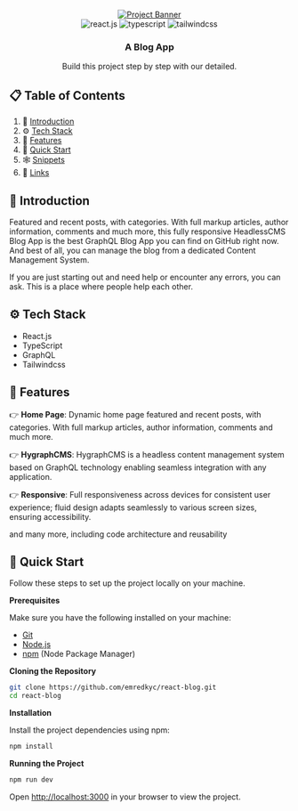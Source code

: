 <div align="center">
  <br />
    <a href="https://react-blog-dev.vercel.app" target="_blank">
      <img src="https://i.ibb.co/SwhRrtj/react-blog.png" alt="Project Banner" border="0">
    </a>
  <br />

  <div>
    <img src="https://img.shields.io/badge/-React_JS-black?style=for-the-badge&logoColor=white&logo=react&color=61DAFB" alt="react.js" />
    <img src="https://img.shields.io/badge/-TypeScript-black?style=for-the-badge&logoColor=white&logo=typescript&color=3178C6" alt="typescript" />
    <img src="https://img.shields.io/badge/-Tailwind_CSS-black?style=for-the-badge&logoColor=white&logo=tailwindcss&color=06B6D4" alt="tailwindcss" />
  </div>

  <h3 align="center">A Blog App</h3>

   <div align="center">
     Build this project step by step with our detailed.
    </div>
</div>

## 📋 <a name="table">Table of Contents</a>

1. 🤖 [Introduction](#introduction)
2. ⚙️ [Tech Stack](#tech-stack)
3. 🔋 [Features](#features)
4. 🤸 [Quick Start](#quick-start)
5. 🕸️ [Snippets](#snippets)
6. 🔗 [Links](#links)

## <a name="introduction">🤖 Introduction</a>

Featured and recent posts, with categories. With full markup articles, author information, comments and much more, this fully responsive HeadlessCMS Blog App is the best GraphQL Blog App you can find on GitHub right now. And best of all, you can manage the blog from a dedicated Content Management System.

If you are just starting out and need help or encounter any errors, you can ask. This is a place where people help each other.

## <a name="tech-stack">⚙️ Tech Stack</a>

- React.js
- TypeScript
- GraphQL
- Tailwindcss

## <a name="features">🔋 Features</a>

👉 **Home Page**: Dynamic home page featured and recent posts, with categories. With full markup articles, author information, comments and much more.

👉 **HygraphCMS**: HygraphCMS is a headless content management system based on GraphQL technology enabling seamless integration with any application.

👉 **Responsive**: Full responsiveness across devices for consistent user experience; fluid design adapts seamlessly to various screen sizes, ensuring accessibility.

and many more, including code architecture and reusability

## <a name="quick-start">🤸 Quick Start</a>

Follow these steps to set up the project locally on your machine.

**Prerequisites**

Make sure you have the following installed on your machine:

- [Git](https://git-scm.com/)
- [Node.js](https://nodejs.org/en)
- [npm](https://www.npmjs.com/) (Node Package Manager)

**Cloning the Repository**

```bash
git clone https://github.com/emredkyc/react-blog.git
cd react-blog
```
**Installation**

Install the project dependencies using npm:

```bash
npm install
```
**Running the Project**

```bash
npm run dev
```

Open [http://localhost:3000](http://localhost:3000) in your browser to view the project.



